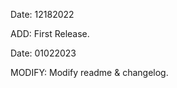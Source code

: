 >>>>>>>>>>>>>>>>>>>>>>>>>>>>>>>>>>>>>>>>>>>>>>>>>>>>>>>>>>>>>>>>>>>>>>>>>>>>>>>>>>>>>>>>>>>>>>>>>>>

Date: 12182022

ADD:		First Release.

>>>>>>>>>>>>>>>>>>>>>>>>>>>>>>>>>>>>>>>>>>>>>>>>>>>>>>>>>>>>>>>>>>>>>>>>>>>>>>>>>>>>>>>>>>>>>>>>>>>

Date: 01022023

MODIFY:	Modify readme & changelog. 

>>>>>>>>>>>>>>>>>>>>>>>>>>>>>>>>>>>>>>>>>>>>>>>>>>>>>>>>>>>>>>>>>>>>>>>>>>>>>>>>>>>>>>>>>>>>>>>>>>>
